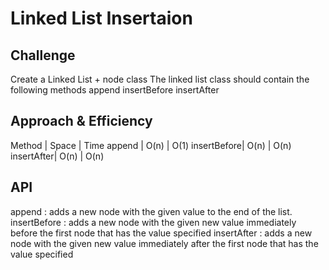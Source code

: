 # Linked List Insertaion

## Challenge

Create a Linked List + node class
The linked list class should contain the following methods
append
insertBefore
insertAfter

## Approach & Efficiency
 Method | Space | Time
 append | O(n)  | O(1)
 insertBefore| O(n)  | O(n)
 insertAfter| O(n) | O(n)
## API
append : adds a new node with the given value to the end of the list.
insertBefore : adds a new node with the given new value immediately before the first node that has the value specified
insertAfter : adds a new node with the given new value immediately after the first node that has the value specified